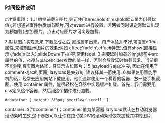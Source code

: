 ﻿### 时间控件说明

#注意事项：
1.若想提前载入图片,则可使用threshold;threshold默认值为0(最优值);若想通过事件触发加载图片,可对event 进行设置。若两者同时设定则默认出现为预加载(占位)图片，点击对应图片才可实现加载。
          
2.默认图片实现效果,下载完成之后,直接显示出来。用户体验并不好,可设置effect属性,来控制显示图片的效果;例如
effect:'fadeIn'.effect(特效),值有show(直接显示),fadeIn(淡入),slideDown(下拉)等,常用fadeI.
3.需要延时加载的img标签中src属性的值，必须与placeholder参数的值一样，否则会导致延时加载异常，当前屏不能得到真实图片路径，只显示占位图片；
5.lazyload与ajax冲突, 因此在使用了comment-ajax的页面, lazyload是失效的, 建议择其一而使用.
6.如果使用智能手机的话，经常去应用网站下载应用，他们通常使用一个横着的容器，放一些手机截图。使用 container 属性，能很轻松在容器中实现缓冲加载。首先，我们需要用css定义这个容器，然后用这个插件进行加载。
```
#container { height: 600px; overflow: scroll; }
```
container: $("#container")；container,值为某容器.lazyload默认在拉动浏览器滚动条时生效,这个参数可以让你在拉动某DIV的滚动条时依次加载其中的图片
